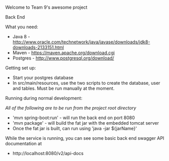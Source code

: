 
Welcome to Team 9's awesome project

Back End

What you need:

* Java 8 - http://www.oracle.com/technetwork/java/javase/downloads/jdk8-downloads-2133151.html
* Maven - https://maven.apache.org/download.cgi
* Postgres - http://www.postgresql.org/download/

Getting set up:

* Start your postgres database 
* In src/main/resources, use the two scripts to create the database, user and tables. Must be run manually at the moment.

Running during normal development: 

*All of the following are to be run from the project root directory*

* 'mvn spring-boot:run' - will run the back end on port 8080
* 'mvn package' - will build the fat jar with the embedded tomcat server
* Once the fat jar is built, can run using 'java -jar ${jarName}'

While the service is running, you can see some basic back end swagger API documentation at 
* http://localhost:8080/v2/api-docs
